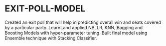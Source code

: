# EXIT-POLL-MODEL

Created an exit poll that will help in predicting overall win and
seats covered by a particular party. Learnt and applied NB, LR, KNN,
Bagging and Boosting Models with hyper-parameter tuning. Built final
model using Ensemble technique with Stacking Classifier. 
